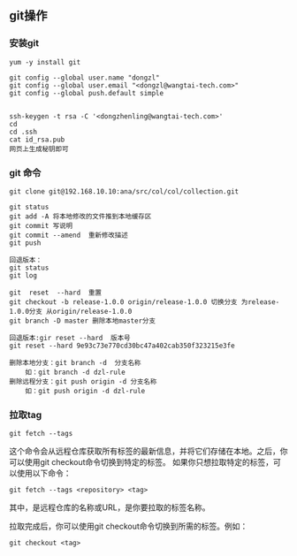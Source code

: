 ## git操作

### 安装git
```
yum -y install git

git config --global user.name "dongzl"
git config --global user.email "<dongzl@wangtai-tech.com>"
git config --global push.default simple


ssh-keygen -t rsa -C '<dongzhenling@wangtai-tech.com>'
cd
cd .ssh
cat id_rsa.pub
网页上生成秘钥即可
```

### git 命令
```
git clone git@192.168.10.10:ana/src/col/col/collection.git

git status
git add -A 将本地修改的文件推到本地缓存区
git commit 写说明
git commit --amend  重新修改描述
git push

回退版本：
git status
git log

git  reset  --hard  重置
git checkout -b release-1.0.0 origin/release-1.0.0 切换分支 为release-1.0.0分支 从origin/release-1.0.0
git branch -D master 删除本地master分支

回退版本:gir reset --hard  版本号
git reset --hard 9e93c73e770cd30bc47a402cab350f323215e3fe

删除本地分支：git branch -d  分支名称
    如：git branch -d dzl-rule
删除远程分支：git push origin -d 分支名称
    如：git push origin -d dzl-rule
```

### 拉取tag
```
git fetch --tags
```
这个命令会从远程仓库获取所有标签的最新信息，并将它们存储在本地。之后，你可以使用git checkout命令切换到特定的标签。
如果你只想拉取特定的标签，可以使用以下命令：
```
git fetch --tags <repository> <tag>
```
其中，<repository>是远程仓库的名称或URL，<tag>是你要拉取的标签名称。

拉取完成后，你可以使用git checkout命令切换到所需的标签。例如：
```
git checkout <tag>
```